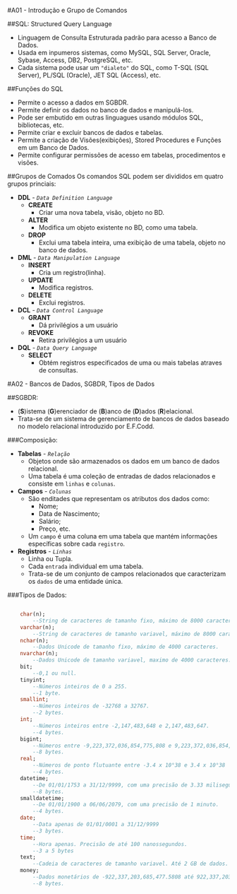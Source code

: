 #A01 - Introdução e Grupo de Comandos

##SQL: Structured Query Language
- Linguagem de Consulta Estruturada padrão para acesso a Banco de Dados.
- Usada em inpumeros sistemas, como MySQL, SQL Server, Oracle, Sybase, Access, DB2, PostgreSQL, etc.
- Cada sistema pode usar um `"dialeto"` do SQL, como T-SQL (SQL Server), PL/SQL (Oracle), JET SQL (Access), etc.

##Funções do SQL  
- Permite o acesso a dados em SGBDR.
- Permite definir os dados no banco de dados e manipulá-los.
- Pode ser embutido em outras linguagues usando módulos SQL, bibliotecas, etc.
- Permite criar e excluir bancos de dados e tabelas.
- Permite a criação de Visões(exibições), Stored Procedures e Funções em um Banco de Dados.
- Permite configurar permissões de acesso em tabelas, procedimentos e visões.

##Grupos de Comados
Os comandos SQL podem ser divididos em quatro grupos princiais:
- **DDL** - *`Data Definition Language`*
    - **CREATE**
        - Criar uma nova tabela, visão, objeto no BD.
    - **ALTER**
        - Modifica um objeto existente no BD, como uma tabela.
    - **DROP**
        - Exclui uma tabela inteira, uma exibição de uma tabela, objeto no banco de dados.
- **DML** - *`Data Manipulation Language`*
    - **INSERT**
        - Cria um registro(linha).
    - **UPDATE**
        - Modifica registros.
    - **DELETE**
        - Exclui registros.
- **DCL** - *`Data Control Language`*
    - **GRANT**
        - Dá privilégios a um usuário
    - **REVOKE**
        - Retira privilégios a um usuário
- **DQL** - *`Data Query Language`*
    - **SELECT**
        - Obtém registros especificados de uma ou mais tabelas atraves de consultas.

#A02 - Bancos de Dados, SGBDR, Tipos de Dados

##SGBDR:

- (**S**)istema (**G**)erenciador de (**B**)anco de (**D**)ados (**R**)elacional.
- Trata-se de um sistema de gerenciamento de bancos de dados baseado no modelo relacional introduzido por E.F.Codd.

###Composição:

- **Tabelas** - *`Relação`*
    - Objetos onde são armazenados os dados em um banco de dados relacional.
    - Uma tabela é uma coleção de entradas de dados relacionados e consiste em `linhas` e `colunas`.
- **Campos** - *`Colunas`*
    - São enditades que representam os atributos dos dados como:
        - Nome;
        - Data de Nascimento;
        - Salário;
        - Preço, etc.
    - Um `campo` é uma coluna em uma tabela que mantém informações específicas sobre cada `registro`.
- **Registros** - *`Linhas`*
    - Linha ou Tupla.
    - Cada `entrada` individual em uma tabela.
    - Trata-se de um conjunto de campos relacionados que caracterizam os `dados` de uma entidade única.

###Tipos de Dados:

```sql

    char(n);
        --String de caracteres de tamanho fixo, máximo de 8000 caracteres.
    varchar(n);
        --String de caracteres de tamanho variavel, máximo de 8000 caracteres.
    nchar(n);
        --Dados Unicode de tamanho fixo, máximo de 4000 caracteres.
    nvarchar(n);
        --Dados Unicode de tamanho variavel, maximo de 4000 caracteres.
    bit;
        --0,1 ou null.
    tinyint;
        --Números inteiros de 0 a 255.
        --1 byte.
    smallint;
        --Números inteiros de -32768 a 32767.
        --2 bytes.
    int;
        --Números inteiros entre -2,147,483,648 e 2,147,483,647.
        --4 bytes.
    bigint;
        --Números entre -9,223,372,036,854,775,808 e 9,223,372,036,854,775,807.
        --8 bytes.
    real;
        --Números de ponto flutuante entre -3.4 x 10°38 e 3.4 x 10°38
        --4 bytes.
    datetime;
        --De 01/01/1753 a 31/12/9999, com uma precisão de 3.33 milisegundos.
        --8 bytes.
    smalldatetime;
        --De 01/01/1900 a 06/06/2079, com uma precisão de 1 minuto.
        --4 bytes.
    date;
        --Data apenas de 01/01/0001 a 31/12/9999
        --3 bytes.
    time;
        --Hora apenas. Precisão de até 100 nanossegundos.
        --3 a 5 bytes
    text;
        --Cadeia de caracteres de tamanho variavel. Até 2 GB de dados.
    money;
        --Dados monetários de -922,337,203,685,477.5808 até 922,337,203,685,477.5807.
        --8 bytes.

```
